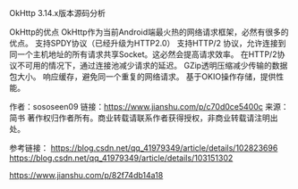 
OkHttp 3.14.x版本源码分析

OkHttp的优点
OkHttp作为当前Android端最火热的网络请求框架，必然有很多的优点。
支持SPDY协议（已经升级为HTTP2.0）
支持HTTP/2 协议，允许连接到同一个主机地址的所有请求共享Socket。这必然会提高请求效率。
在HTTP/2协议不可用的情况下，通过连接池减少请求的延迟。
GZip透明压缩减少传输的数据包大小。
响应缓存，避免同一个重复的网络请求。
基于OKIO操作存储，提供性能。

作者：sososeen09
链接：https://www.jianshu.com/p/c70d0ce5400c
来源：简书
著作权归作者所有。商业转载请联系作者获得授权，非商业转载请注明出处。


参考链接：
https://blog.csdn.net/qq_41979349/article/details/102823696
https://blog.csdn.net/qq_41979349/article/details/103151302

https://www.jianshu.com/p/82f74db14a18
